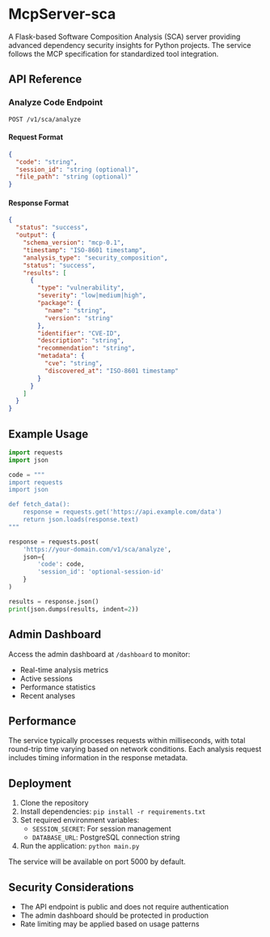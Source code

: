 # McpServer-sca

A Flask-based Software Composition Analysis (SCA) server providing advanced dependency security insights for Python projects. The service follows the MCP specification for standardized tool integration.

## API Reference

### Analyze Code Endpoint

```
POST /v1/sca/analyze
```

#### Request Format

```json
{
  "code": "string",
  "session_id": "string (optional)",
  "file_path": "string (optional)"
}
```

#### Response Format

```json
{
  "status": "success",
  "output": {
    "schema_version": "mcp-0.1",
    "timestamp": "ISO-8601 timestamp",
    "analysis_type": "security_composition",
    "status": "success",
    "results": [
      {
        "type": "vulnerability",
        "severity": "low|medium|high",
        "package": {
          "name": "string",
          "version": "string"
        },
        "identifier": "CVE-ID",
        "description": "string",
        "recommendation": "string",
        "metadata": {
          "cve": "string",
          "discovered_at": "ISO-8601 timestamp"
        }
      }
    ]
  }
}
```

## Example Usage

```python
import requests
import json

code = """
import requests
import json

def fetch_data():
    response = requests.get('https://api.example.com/data')
    return json.loads(response.text)
"""

response = requests.post(
    'https://your-domain.com/v1/sca/analyze',
    json={
        'code': code,
        'session_id': 'optional-session-id'
    }
)

results = response.json()
print(json.dumps(results, indent=2))
```

## Admin Dashboard

Access the admin dashboard at `/dashboard` to monitor:
- Real-time analysis metrics
- Active sessions
- Performance statistics
- Recent analyses

## Performance

The service typically processes requests within milliseconds, with total round-trip time varying based on network conditions. Each analysis request includes timing information in the response metadata.

## Deployment

1. Clone the repository
2. Install dependencies: `pip install -r requirements.txt`
3. Set required environment variables:
   - `SESSION_SECRET`: For session management
   - `DATABASE_URL`: PostgreSQL connection string
4. Run the application: `python main.py`

The service will be available on port 5000 by default.

## Security Considerations

- The API endpoint is public and does not require authentication
- The admin dashboard should be protected in production
- Rate limiting may be applied based on usage patterns